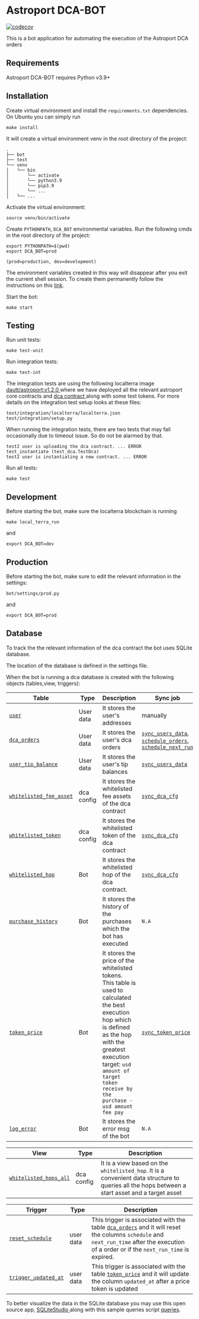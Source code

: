 # Astroport DCA-BOT

[![codecov](https://codecov.io/gh/astroport-fi/astroport-dca/branch/main/graph/badge.svg?token=WDA8WEI7MI)](https://codecov.io/gh/astroport-fi/astroport-dca)

This is a bot application for automating the execution of the Astroport DCA orders


## Requirements

Astroport DCA-BOT requires Python v3.9+

## Installation

Create virtual environment and install the `requirements.txt` dependencies. On Ubuntu you can simply run


```
make install
```

It will create a virtual environment venv in the root directory of the project:

```
.
├── bot
├── test
└── venv
│   └── bin
│       └── activate
│       └── python3.9
│       └── pip3.9
│       └── ...
│   └── ...

```

Activate the virtual environment:

```
source venv/bin/activate
```

Create `PYTHONPATH`, `DCA_BOT` environmental variables. Run the following cmds in the root directory of the project:

```
export PYTHONPATH=$(pwd)
export DCA_BOT=prod

(prod=production, dev=development)
```

The environment variables created in this way will disappear after you exit the current shell session. To create them permanently follow the instructions on this <a href="https://phoenixnap.com/kb/linux-set-environment-variable">link</a>.

Start the bot:

```
make start
```

## Testing

Run unit tests:

```
make test-unit
```

Run integration tests:

```
make test-int
```

The integration tests are using the following localterra image <a href="https://hub.docker.com/layers/dautt/astroport/v1.2.0/images/sha256-63d8c3ecbc0cf262581b59cc6a7ffa4d0440deacb6878d60449f97eea9a6bf1d?context=repo"> dautt/astroport:v1.2.0 </a> where we have deployed all the relevant astroport core contracts and <a href="https://github.com/kaimen-sano/astroport-dca-mirror/blob/master/README.md"> dca contract </a> along with some test tokens. For more details on the integration test setup looks at these files:

```
test/integration/localterra/localterra.json
test/integration/setup.py
```

When running the integration tests, there are two tests that may fail occasionally due to timeout issue. So do not be alarmed by that.  

```
test2 user is uploading the dca contract. ... ERROR
test_instantiate (test_dca.TestDca)
test2 user is instantiating a new contract. ... ERROR
```



Run all tests:

```
make test
```


## Development
Before starting the bot, make sure the localterra blockchain is running

```
make local_terra_run
```
and 

```
export DCA_BOT=dev
```


## Production
Before starting the bot, make sure to edit the relevant information in the settings:

```
bot/settings/prod.py
```
and 

```
export DCA_BOT=prod
```



## Database 

To track the the relevant information of the dca contract the bot uses SQLite database.

The location of the database is defined in the settings file.

When the bot is running a dca database is created with the following objects (tables,view, triggers):


| Table                  | Type            |  Description                       | Sync job    | Sync cfg|
| ---------------------- | ----------------| ---------------------------------  | ----------- |---------|
| [`user`](bot/db/table/user.py) | User data | It stores the user's addresses   | manually |
| [`dca_orders`](bot/db/table/dca_order.py) | User data | It stores the user's dca orders| [`sync_users_data`](bot/db_sync.py), [`schedule_orders`](bot/exec_order.py), [`schedule_next_run`](bot/exec_order.py) | [`SYNC_USER_FREQ`](bot/settings/default.py), [`SCHEDULE_ORDER_FREQ`](bot/settings/default.py)|
| [`user_tip_balance`](bot/db/table/user_tip_balance.py) | User data | It stores the user's tip balances| [`sync_users_data`](bot/db_sync.py)|[`SYNC_USER_FREQ`](bot/settings/default.py)|
| [`whitelisted_fee_asset`](bot/db/table/whitelisted_fee_asset.py) | dca config | It stores the whitelisted fee assets of the dca contract| [`sync_dca_cfg`](bot/db_sync.py)|[`SYNC_CFG_FREQ`](bot/settings/default.py)|
| [`whitelisted_token`](bot/db/table/whitelisted_token.py) | dca config | It stores the whitelisted token of the dca contract| [`sync_dca_cfg`](bot/db_sync.py)|[`SYNC_CFG_FREQ`](bot/settings/default.py)|
| [`whitelisted_hop`](bot/db/table/whitelisted_hop.py) | Bot  | It stores the whitelisted hop of the dca contract.| [`sync_dca_cfg`](bot/db_sync.py)|[`SYNC_CFG_FREQ`](bot/settings/default.py)|
| [`purchase_history`](bot/db/table/purchase_history.py) | Bot | It stores the history of the purchases which the bot has executed| `N.A`|`N.A`|
| [`token_price`](bot/db/table/token_price.py) | Bot | It stores the price of the whitelisted tokens. This table is used to calculated the best execution hop which is defined as the hop with the greatest execution target: ```usd amount of target token receive by the purchase - usd amount fee pay```| [`sync_token_price`](bot/db_sync.py)| [`SYNC_TOKEN_PRICE_FREQ`](bot/settings/default.py)|
| [`log_error`](bot/db/table/log_error.py) | Bot | It stores the error msg of the bot|`N.A`|`N.A`|


| View                  | Type            |  Description                       |
| ---------------------- | ----------------| --------------------------------- |
| [`whitelisted_hops_all`](bot/db/view/whitelisted_hops_all.py) | dca config |It is a view based on the `whitelisted_hop`. It is a convenient data structure to queries all the hops between a start asset and a target asset |


| Trigger                  | Type            |  Description                       |
| ---------------------- | ----------------| --------------------------------- |
| [`reset_schedule`](bot/db/table/dca_order.py) | user data |This trigger is associated with the table [`dca_orders`](bot/db/table/dca_order.py) and it  will reset the columns `schedule` and `next_run_time` after the execution of a order or if the `next_run_time` is expired.|
| [`trigger_updated_at`](bot/db/table/token_price.py) | user data |This trigger  is associated with the table [`token_price`](bot/db/table/token_price.py) and it will update the column `updated_at` after a price token is updated |


To better visualize the data in the SQLite database you may use this open source app, <a href="https://sqlitestudio.pl/"> SQLiteStudio </a> along with this sample queries script [queries](bot/db/queries.sql).




